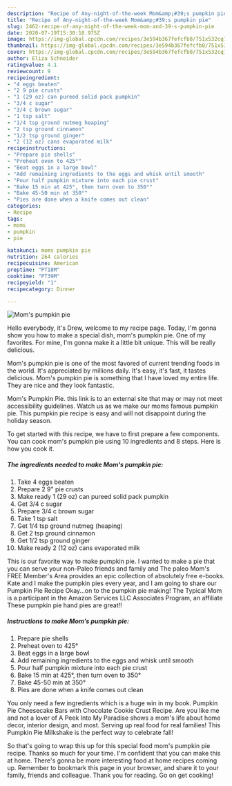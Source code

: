 ```yaml
---
description: "Recipe of Any-night-of-the-week Mom&amp;#39;s pumpkin pie"
title: "Recipe of Any-night-of-the-week Mom&amp;#39;s pumpkin pie"
slug: 2462-recipe-of-any-night-of-the-week-mom-and-39-s-pumpkin-pie
date: 2020-07-19T15:30:18.975Z
image: https://img-global.cpcdn.com/recipes/3e594b367fefcfb0/751x532cq70/moms-pumpkin-pie-recipe-main-photo.jpg
thumbnail: https://img-global.cpcdn.com/recipes/3e594b367fefcfb0/751x532cq70/moms-pumpkin-pie-recipe-main-photo.jpg
cover: https://img-global.cpcdn.com/recipes/3e594b367fefcfb0/751x532cq70/moms-pumpkin-pie-recipe-main-photo.jpg
author: Eliza Schneider
ratingvalue: 4.1
reviewcount: 9
recipeingredient:
- "4 eggs beaten"
- "2 9 pie crusts"
- "1 (29 oz) can pureed solid pack pumpkin"
- "3/4 c sugar"
- "3/4 c brown sugar"
- "1 tsp salt"
- "1/4 tsp ground nutmeg heaping"
- "2 tsp ground cinnamon"
- "1/2 tsp ground ginger"
- "2 (12 oz) cans evaporated milk"
recipeinstructions:
- "Prepare pie shells"
- "Preheat oven to 425°"
- "Beat eggs in a large bowl"
- "Add remaining ingredients to the eggs and whisk until smooth"
- "Pour half pumpkin mixture into each pie crust"
- "Bake 15 min at 425°, then turn oven to 350°"
- "Bake 45-50 min at 350°"
- "Pies are done when a knife comes out clean"
categories:
- Recipe
tags:
- moms
- pumpkin
- pie

katakunci: moms pumpkin pie 
nutrition: 264 calories
recipecuisine: American
preptime: "PT18M"
cooktime: "PT39M"
recipeyield: "1"
recipecategory: Dinner

---
```



![Mom&#39;s pumpkin pie](https://img-global.cpcdn.com/recipes/3e594b367fefcfb0/751x532cq70/moms-pumpkin-pie-recipe-main-photo.jpg)

Hello everybody, it's Drew, welcome to my recipe page. Today, I'm gonna show you how to make a special dish, mom&#39;s pumpkin pie. One of my favorites. For mine, I'm gonna make it a little bit unique. This will be really delicious.

Mom&#39;s pumpkin pie is one of the most favored of current trending foods in the world. It's appreciated by millions daily. It's easy, it's fast, it tastes delicious. Mom&#39;s pumpkin pie is something that I have loved my entire life. They are nice and they look fantastic.

Mom&#39;s Pumpkin Pie. this link is to an external site that may or may not meet accessibility guidelines. Watch us as we make our moms famous pumpkin pie. This pumpkin pie recipe is easy and will not disappoint during the holiday season.


To get started with this recipe, we have to first prepare a few components. You can cook mom&#39;s pumpkin pie using 10 ingredients and 8 steps. Here is how you cook it.

<!--inarticleads1-->

##### The ingredients needed to make Mom&#39;s pumpkin pie:

1. Take 4 eggs beaten
1. Prepare 2 9&#34; pie crusts
1. Make ready 1 (29 oz) can pureed solid pack pumpkin
1. Get 3/4 c sugar
1. Prepare 3/4 c brown sugar
1. Take 1 tsp salt
1. Get 1/4 tsp ground nutmeg (heaping)
1. Get 2 tsp ground cinnamon
1. Get 1/2 tsp ground ginger
1. Make ready 2 (12 oz) cans evaporated milk


This is our favorite way to make pumpkin pie. I wanted to make a pie that you can serve your non-Paleo friends and family and The paleo Mom&#39;s FREE Member&#39;s Area provides an epic collection of absolutely free e-books. Kate and I make the pumpkin pies every year, and I am going to share our Pumpkin Pie Recipe Okay…on to the pumpkin pie making! The Typical Mom is a participant in the Amazon Services LLC Associates Program, an affiliate These pumpkin pie hand pies are great!! 

<!--inarticleads2-->

##### Instructions to make Mom&#39;s pumpkin pie:

1. Prepare pie shells
1. Preheat oven to 425°
1. Beat eggs in a large bowl
1. Add remaining ingredients to the eggs and whisk until smooth
1. Pour half pumpkin mixture into each pie crust
1. Bake 15 min at 425°, then turn oven to 350°
1. Bake 45-50 min at 350°
1. Pies are done when a knife comes out clean


You only need a few ingredients which is a huge win in my book. Pumpkin Pie Cheesecake Bars with Chocolate Cookie Crust Recipe. Are you like me and not a lover of A Peek Into My Paradise shows a mom&#39;s life about home decor, interior design, and most. Serving up real food for real families! This Pumpkin Pie Milkshake is the perfect way to celebrate fall! 

So that's going to wrap this up for this special food mom&#39;s pumpkin pie recipe. Thanks so much for your time. I'm confident that you can make this at home. There's gonna be more interesting food at home recipes coming up. Remember to bookmark this page in your browser, and share it to your family, friends and colleague. Thank you for reading. Go on get cooking!

